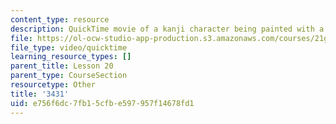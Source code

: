 ```yaml
---
content_type: resource
description: QuickTime movie of a kanji character being painted with a brush.
file: https://ol-ocw-studio-app-production.s3.amazonaws.com/courses/21g-504-japanese-iv-spring-2009/e756f6dc7fb15cfbe597957f14678fd1_3431.mov
file_type: video/quicktime
learning_resource_types: []
parent_title: Lesson 20
parent_type: CourseSection
resourcetype: Other
title: '3431'
uid: e756f6dc-7fb1-5cfb-e597-957f14678fd1
---
```

